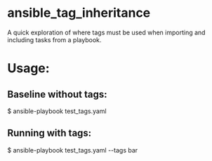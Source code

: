 # ansible_tag_inheritance
A quick exploration of where tags must be used when importing and including tasks from a playbook.

# Usage:
##  Baseline without tags:
 $ ansible-playbook test_tags.yaml
##   Running with tags:
 $ ansible-playbook test_tags.yaml --tags bar
